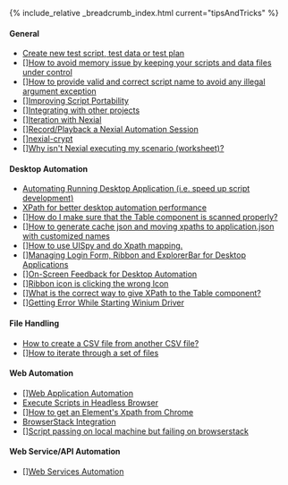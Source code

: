 {% include_relative _breadcrumb_index.html current="tipsAndTricks" %}


#### General
- [Create new test script, test data or test plan](CreateTestScript_data_plan)
- [][How to avoid memory issue by keeping your scripts and data files under control]()
- [][How to provide valid and correct script name to avoid any illegal argument exception]()
- [][Improving Script Portability]()
- [][Integrating with other projects]()
- [][Iteration with Nexial]()
- [][Record/Playback a Nexial Automation Session]()
- [][nexial-crypt]()
- [][Why isn't Nexial executing my scenario (worksheet)?]()


#### Desktop Automation
- [Automating Running Desktop Application (i.e. speed up script development)](AutomatingRunningDesktopApplication)
- [XPath for better desktop automation performance](EfficientXPATH_Desktop)
- [][How do I make sure that the Table component is scanned properly?]()
- [][How to generate cache json and moving xpaths to application.json with customized names]()
- [][How to use UISpy and do Xpath mapping.]()
- [][Managing Login Form, Ribbon and ExplorerBar for Desktop Applications]()
- [][On-Screen Feedback for Desktop Automation]()
- [][Ribbon icon is clicking the wrong Icon]()
- [][What is the correct way to give XPath to the Table component?]()
- [][Getting Error While Starting Winium Driver](WiniumStartingError)


#### File Handling
- [How to create a CSV file from another CSV file?]()
- [][How to iterate through a set of files]()


#### Web Automation
- [][Web Application Automation]()
- [Execute Scripts in Headless Browser](ExecuteScripts_HeadlessBrowser)
- [][How to get an Element's Xpath from Chrome]()
- [BrowserStack Integration](BrowserStackIntegration)
- [][Script passing on local machine but failing on browserstack]()


#### Web Service/API Automation
- [][Web Services Automation]()
